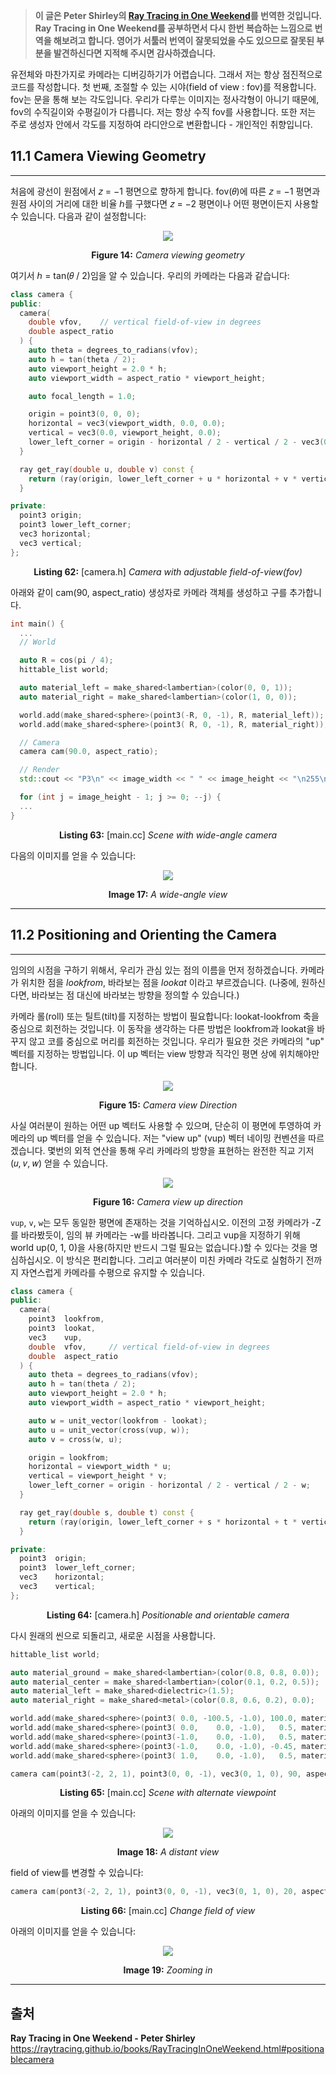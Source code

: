 > **이 글은 Peter Shirley의 [Ray Tracing in One Weekend](https://raytracing.github.io/books/RayTracingInOneWeekend.html)를 번역한 것입니다.
> Ray Tracing in One Weekend를 공부하면서 다시 한번 복습하는 느낌으로 번역을 해보려고 합니다. 영어가 서툴러 번역이 잘못되었을 수도 있으므로 잘못된 부분을 발견하신다면 지적해 주시면 감사하겠습니다.**

유전체와 마찬가지로 카메라는 디버깅하기가 어렵습니다. 그래서 저는 항상 점진적으로 코드를 작성합니다. 첫 번째, 조절할 수 있는 시야(field of view : fov)를 적용합니다. fov는 문을 통해 보는 각도입니다. 우리가 다루는 이미지는 정사각형이 아니기 때문에, fov의 수직길이와 수평길이가 다릅니다. 저는 항상 수직 fov를 사용합니다. 또한 저는 주로 생성자 안에서 각도를 지정하여 라디안으로 변환합니다 - 개인적인 취향입니다.

## 11.1 Camera Viewing Geometry

---

처음에 광선이 원점에서 𝑧 = −1 평면으로 향하게 합니다. fov(𝜃)에 따른 𝑧 = −1 평면과 원점 사이의 거리에 대한 비율 ℎ를 구했다면 𝑧 = −2 평면이나 어떤 평면이든지 사용할 수 있습니다. 다음과 같이 설정합니다:

<p align="center"><img src="https://raytracing.github.io/images/fig-1.14-cam-view-geom.jpg"></p>

**<p align="center">Figure 14:** _Camera viewing geometry</p>_

여기서 ℎ = tan(𝜃 / 2)임을 알 수 있습니다. 우리의 카메라는 다음과 같습니다:

```cpp
class camera {
public:
  camera(
    double vfov,    // vertical field-of-view in degrees
    double aspect_ratio
  ) {
    auto theta = degrees_to_radians(vfov);
    auto h = tan(theta / 2);
    auto viewport_height = 2.0 * h;
    auto viewport_width = aspect_ratio * viewport_height;

    auto focal_length = 1.0;

    origin = point3(0, 0, 0);
    horizontal = vec3(viewport_width, 0.0, 0.0);
    vertical = vec3(0.0, viewport_height, 0.0);
    lower_left_corner = origin - horizontal / 2 - vertical / 2 - vec3(0, 0, focal_length);
  }

  ray get_ray(double u, double v) const {
    return (ray(origin, lower_left_corner + u * horizontal + v * vertical - origin));
  }

private:
  point3 origin;
  point3 lower_left_corner;
  vec3 horizontal;
  vec3 vertical;
};
```

**<p align="center">Listing 62:** [camera.h] _Camera with adjustable field-of-view(fov)</p>_

아래와 같이 cam(90, aspect_ratio) 생성자로 카메라 객체를 생성하고 구를 추가합니다.

```cpp
int main() {
  ...
  // World

  auto R = cos(pi / 4);
  hittable_list world;

  auto material_left = make_shared<lambertian>(color(0, 0, 1));
  auto material_right = make_shared<lambertian>(color(1, 0, 0));

  world.add(make_shared<sphere>(point3(-R, 0, -1), R, material_left));
  world.add(make_shared<sphere>(point3( R, 0, -1), R, material_right));

  // Camera
  camera cam(90.0, aspect_ratio);

  // Render
  std::cout << "P3\n" << image_width << " " << image_height << "\n255\n";

  for (int j = image_height - 1; j >= 0; --j) {
  ...
}
```

**<p align="center">Listing 63:** [<span>main.</span>cc] _Scene with wide-angle camera</p>_

다음의 이미지를 얻을 수 있습니다:

<p align="center"><img src="https://raytracing.github.io/images/img-1.17-wide-view.png"></p>

**<p align="center">Image 17:** _A wide-angle view</p>_

---

## 11.2 Positioning and Orienting the Camera

---

임의의 시점을 구하기 위해서, 우리가 관심 있는 점의 이름을 먼저 정하겠습니다. 카메라가 위치한 점을 _lookfrom_, 바라보는 점을 _lookat_ 이라고 부르겠습니다. (나중에, 원하신다면, 바라보는 점 대신에 바라보는 방향을 정의할 수 있습니다.)

카메라 롤(roll) 또는 틸트(tilt)를 지정하는 방법이 필요합니다: lookat-lookfrom 축을 중심으로 회전하는 것입니다. 이 동작을 생각하는 다른 방법은 lookfrom과 lookat을 바꾸지 않고 코를 중심으로 머리를 회전하는 것입니다. 우리가 필요한 것은 카메라의 "up" 벡터를 지정하는 방법입니다. 이 up 벡터는 view 방향과 직각인 평면 상에 위치해야만 합니다.

<p align="center"><img src="https://raytracing.github.io/images/fig-1.15-cam-view-dir.jpg"></p>

**<p align="center">Figure 15:** _Camera view Direction</p>_

사실 여러분이 원하는 어떤 up 벡터도 사용할 수 있으며, 단순히 이 평면에 투영하여 카메라의 up 벡터를 얻을 수 있습니다. 저는 "view up" (vup) 벡터 네이밍 컨벤션을 따르겠습니다. 몇번의 외적 연산을 통해 우리 카메라의 방향을 표현하는 완전한 직교 기저 (𝑢, 𝑣, 𝑤) 얻을 수 있습니다.

<p align="center"><img src="https://raytracing.github.io/images/fig-1.16-cam-view-up.jpg"></p>

**<p align="center">Figure 16:** _Camera view up direction</p>_

`vup`, `v`, `w`는 모두 동일한 평면에 존재하는 것을 기억하십시오. 이전의 고정 카메라가 -Z를 바라봤듯이, 임의 뷰 카메라는 -w를 바라봅니다. 그리고 vup을 지정하기 위해 world up(0, 1, 0)을 사용(하지만 반드시 그럴 필요는 없습니다.)할 수 있다는 것을 명심하십시오. 이 방식은 편리합니다. 그리고 여러분이 미친 카메라 각도로 실험하기 전까지 자연스럽게 카메라를 수평으로 유지할 수 있습니다.

```cpp
class camera {
public:
  camera(
    point3  lookfrom,
    point3  lookat,
    vec3    vup,
    double  vfov,     // vertical field-of-view in degrees
    double  aspect_ratio
  ) {
    auto theta = degrees_to_radians(vfov);
    auto h = tan(theta / 2);
    auto viewport_height = 2.0 * h;
    auto viewport_width = aspect_ratio * viewport_height;

    auto w = unit_vector(lookfrom - lookat);
    auto u = unit_vector(cross(vup, w));
    auto v = cross(w, u);

    origin = lookfrom;
    horizontal = viewport_width * u;
    vertical = viewport_height * v;
    lower_left_corner = origin - horizontal / 2 - vertical / 2 - w;
  }

  ray get_ray(double s, double t) const {
    return (ray(origin, lower_left_corner + s * horizontal + t * vertical - origin));
  }

private:
  point3  origin;
  point3  lower_left_corner;
  vec3    horizontal;
  vec3    vertical;
};
```

**<p align="center">Listing 64:** [camera.h] _Positionable and orientable camera</p>_

다시 원래의 씬으로 되돌리고, 새로운 시점을 사용합니다.

```cpp
hittable_list world;

auto material_ground = make_shared<lambertian>(color(0.8, 0.8, 0.0));
auto material_center = make_shared<lambertian>(color(0.1, 0.2, 0.5));
auto material_left = make_shared<dielectric>(1.5);
auto material_right = make_shared<metal>(color(0.8, 0.6, 0.2), 0.0);

world.add(make_shared<sphere>(point3( 0.0, -100.5, -1.0), 100.0, material_ground));
world.add(make_shared<sphere>(point3( 0.0,    0.0, -1.0),   0.5, material_center));
world.add(make_shared<sphere>(point3(-1.0,    0.0, -1.0),   0.5, material_left));
world.add(make_shared<sphere>(point3(-1.0,    0.0, -1.0), -0.45, material_left));
world.add(make_shared<sphere>(point3( 1.0,    0.0, -1.0),   0.5, material_right));

camera cam(point3(-2, 2, 1), point3(0, 0, -1), vec3(0, 1, 0), 90, aspect_ratio);
```

**<p align="center">Listing 65:** [<span>main.</span>cc] _Scene with alternate viewpoint</p>_

아래의 이미지를 얻을 수 있습니다:

<p align="center"><img src="https://raytracing.github.io/images/img-1.18-view-distant.png"></p>

**<p align="center">Image 18:** _A distant view</p>_

field of view를 변경할 수 있습니다:

```cpp
camera cam(pont3(-2, 2, 1), point3(0, 0, -1), vec3(0, 1, 0), 20, aspect_ratio);
```

**<p align="center">Listing 66:** [<span>main.</span>cc] _Change field of view</p>_

아래의 이미지를 얻을 수 있습니다:

<p align="center"><img src="https://raytracing.github.io/images/img-1.19-view-zoom.png"></p>

**<p align="center">Image 19:** _Zooming in</p>_

---

## 출처

**Ray Tracing in One Weekend - Peter Shirley**
https://raytracing.github.io/books/RayTracingInOneWeekend.html#positionablecamera
